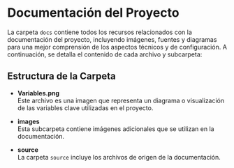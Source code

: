 # Documentación del Proyecto

La carpeta `docs` contiene todos los recursos relacionados con la documentación del proyecto, incluyendo imágenes, fuentes y diagramas para una mejor comprensión de los aspectos técnicos y de configuración. A continuación, se detalla el contenido de cada archivo y subcarpeta:

## Estructura de la Carpeta

- **Variables.png**  
  Este archivo es una imagen que representa un diagrama o visualización de las variables clave utilizadas en el proyecto. 

- **images**  
  Esta subcarpeta contiene imágenes adicionales que se utilizan en la documentación. 

- **source**  
  La carpeta `source` incluye los archivos de origen de la documentación.
